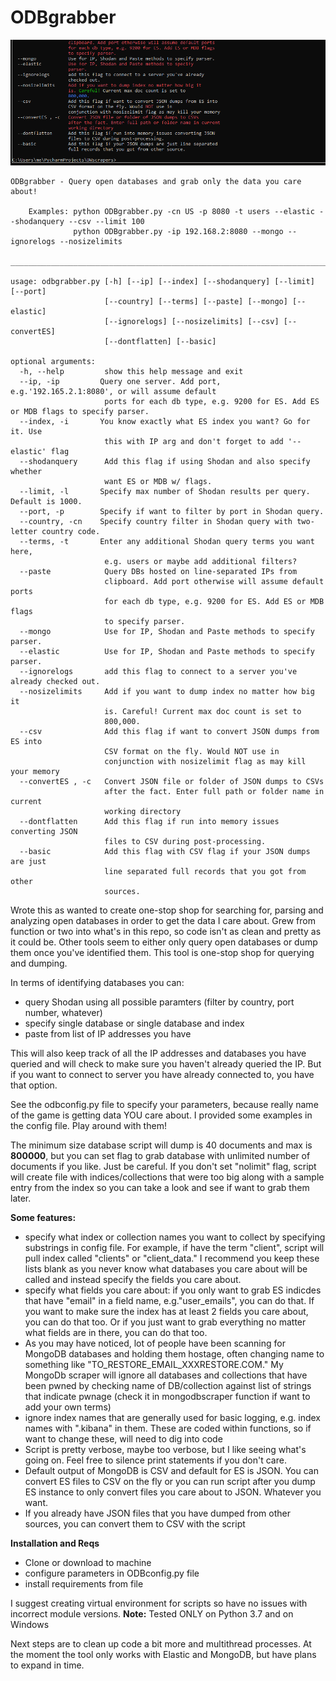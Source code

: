 # ODBgrabber
![](odbdemo2.gif)
```
ODBgrabber - Query open databases and grab only the data you care about!

    Examples: python ODBgrabber.py -cn US -p 8080 -t users --elastic --shodanquery --csv --limit 100
              python ODBgrabber.py -ip 192.168.2:8080 --mongo --ignorelogs --nosizelimits
    _____________________________________________________________________________

usage: odbgrabber.py [-h] [--ip] [--index] [--shodanquery] [--limit] [--port]
                     [--country] [--terms] [--paste] [--mongo] [--elastic]
                     [--ignorelogs] [--nosizelimits] [--csv] [--convertES]
                     [--dontflatten] [--basic]

optional arguments:
  -h, --help         show this help message and exit
  --ip, -ip         Query one server. Add port, e.g.'192.165.2.1:8080', or will assume default
                     ports for each db type, e.g. 9200 for ES. Add ES or MDB flags to specify parser.
  --index, -i       You know exactly what ES index you want? Go for it. Use
                     this with IP arg and don't forget to add '--elastic' flag
  --shodanquery      Add this flag if using Shodan and also specify whether
                     want ES or MDB w/ flags.
  --limit, -l       Specify max number of Shodan results per query. Default is 1000.
  --port, -p        Specify if want to filter by port in Shodan query.
  --country, -cn    Specify country filter in Shodan query with two-letter country code.
  --terms, -t       Enter any additional Shodan query terms you want here,
                     e.g. users or maybe add additional filters?
  --paste            Query DBs hosted on line-separated IPs from
                     clipboard. Add port otherwise will assume default ports
                     for each db type, e.g. 9200 for ES. Add ES or MDB flags
                     to specify parser.
  --mongo            Use for IP, Shodan and Paste methods to specify parser.
  --elastic          Use for IP, Shodan and Paste methods to specify parser.
  --ignorelogs       add this flag to connect to a server you've already checked out.
  --nosizelimits     Add if you want to dump index no matter how big it
                     is. Careful! Current max doc count is set to
                     800,000.
  --csv              Add this flag if want to convert JSON dumps from ES into
                     CSV format on the fly. Would NOT use in
                     conjunction with nosizelimit flag as may kill your memory
  --convertES , -c   Convert JSON file or folder of JSON dumps to CSVs
                     after the fact. Enter full path or folder name in current
                     working directory
  --dontflatten      Add this flag if run into memory issues converting JSON
                     files to CSV during post-processing.
  --basic            Add this flag with CSV flag if your JSON dumps are just
                     line separated full records that you got from other
                     sources.

 ```

Wrote this as wanted to create one-stop shop for searching for, parsing and analyzing open databases in order to get the data I care about. Grew from function or two into what's in this repo, so code isn't as clean and pretty as it could be.
Other tools seem to either only query open databases or dump them once you've identified them. This tool is one-stop shop for querying and dumping.

In terms of identifying databases you can:
* query Shodan using all possible paramters (filter by country, port number, whatever)
* specify single database or single database and index
* paste from list of IP addresses you have

This will also keep track of all the IP addresses and databases you have queried and will check to make sure you haven't already queried the IP. But if you want to connect to server you have already connected to, you have that option.

See the odbconfig.py file to specify your parameters, because really name of the game is getting data YOU care about. I provided some examples in the config file. Play around with them!

The minimum size database script will dump is 40 documents and max is <b>800000</b>, but you can set flag to grab database with unlimited number of documents if you like. Just be careful. If you don't set "nolimit" flag, script will create file with indices/collections that were too big along with a sample entry from the index so you can take a look and see if want to grab them later.

<b>Some features:</b>
* specify what index or collection names you want to collect by specifying substrings in config file. For example, if have the term "client", script will pull index called "clients" or "client_data." I recommend you keep these lists blank as you never know what databases you care about will be called and instead specify the fields you care about.
* specify what fields you care about: if you only want to grab ES indicdes that have  "email" in a field name, e.g."user_emails", you can do that. If you want to make sure the index has at least 2 fields you care about, you can do that too. Or if you just want to grab everything no matter what fields are in there, you can do that too.
* As you may have noticed, lot of people have been scanning for MongoDB databases and holding them hostage, often changing name to something like "TO_RESTORE_EMAIL_XXXRESTORE.COM." My MongoDb scraper will ignore all databases and collections that have been pwned by checking name of DB/collection against list of strings that indicate pwnage (check it in mongodbscraper function if want to add your own terms)
* ignore index names that are generally used for basic logging, e.g. index names with ".kibana" in them. These are coded within functions, so if want to change these, will need to dig into code
* Script is pretty verbose, maybe too verbose, but I like seeing what's going on. Feel free to silence print statements if you don't care.
* Default output of MongoDB is CSV and default for ES is JSON. You can convert ES files to CSV on the fly or you can run script after you dump ES instance to only convert files you care about to JSON. Whatever you want.
* If you already have JSON files that you have dumped from other sources, you can convert them to CSV with the script

<b>Installation and Reqs</b>
* Clone or download to machine
* configure parameters in ODBconfig.py file
* install requirements from file

I suggest creating virtual environment for scripts so have no issues with incorrect module versions.
<b>Note:</b> Tested ONLY on Python 3.7 and on Windows

Next steps are to clean up code a bit more and multithread processes.
At the moment the tool only works with Elastic and MongoDB, but have plans to expand in time.
